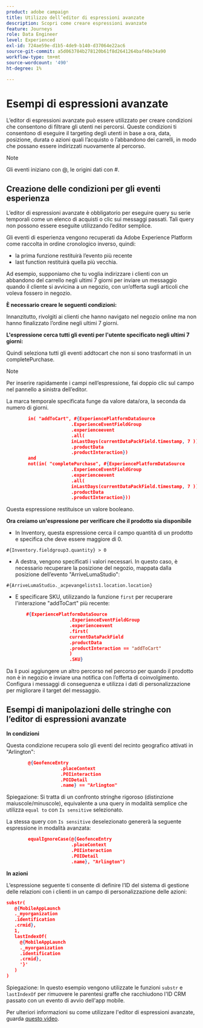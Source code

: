 ```yaml
---
product: adobe campaign
title: Utilizzo dell’editor di espressioni avanzate
description: Scopri come creare espressioni avanzate
feature: Journeys
role: Data Engineer
level: Experienced
exl-id: 724ae59e-d1b5-4de9-b140-d37064e22ac6
source-git-commit: a5d063784b278120b61f8d2641264baf40e34a90
workflow-type: tm+mt
source-wordcount: '490'
ht-degree: 1%

---
```


# Esempi di espressioni avanzate

L’editor di espressioni avanzate può essere utilizzato per creare condizioni che consentono di filtrare gli utenti nei percorsi. Queste condizioni ti consentono di eseguire il targeting degli utenti in base a ora, data, posizione, durata o azioni quali l’acquisto o l’abbandono dei carrelli, in modo che possano essere indirizzati nuovamente al percorso.

>[!NOTE]
>
>Gli eventi iniziano con @, le origini dati con #.

## Creazione delle condizioni per gli eventi esperienza

L’editor di espressioni avanzate è obbligatorio per eseguire query su serie temporali come un elenco di acquisti o clic sui messaggi passati. Tali query non possono essere eseguite utilizzando l’editor semplice.

Gli eventi di esperienza vengono recuperati da Adobe Experience Platform come raccolta in ordine cronologico inverso, quindi:

* la prima funzione restituirà l’evento più recente
* last function restituirà quella più vecchia.

Ad esempio, supponiamo che tu voglia indirizzare i clienti con un abbandono del carrello negli ultimi 7 giorni per inviare un messaggio quando il cliente si avvicina a un negozio, con un’offerta sugli articoli che voleva fossero in negozio.

**È necessario creare le seguenti condizioni:**

Innanzitutto, rivolgiti ai clienti che hanno navigato nel negozio online ma non hanno finalizzato l’ordine negli ultimi 7 giorni.

<!--**This expression looks for a specified value in a string value:**

`In (“addToCart”, #{field reference from experience event})`-->

**L&#39;espressione cerca tutti gli eventi per l&#39;utente specificato negli ultimi 7 giorni:**

Quindi seleziona tutti gli eventi addtocart che non si sono trasformati in un completePurchase.

>[!NOTE]
>
>Per inserire rapidamente i campi nell’espressione, fai doppio clic sul campo nel pannello a sinistra dell’editor.

La marca temporale specificata funge da valore data/ora, la seconda da numero di giorni.

```json
        in( "addToCart", #{ExperiencePlatformDataSource
                        .ExperienceEventFieldGroup
                        .experienceevent
                        .all(
                        inLastDays(currentDataPackField.timestamp, 7 ))
                        .productData
                        .productInteraction})
        and
        not(in( "completePurchase", #{ExperiencePlatformDataSource
                        .ExperienceEventFieldGroup
                        .experienceevent
                        .all(
                        inLastDays(currentDataPackField.timestamp, 7 ))
                        .productData
                        .productInteraction}))
```

Questa espressione restituisce un valore booleano.

**Ora creiamo un&#39;espressione per verificare che il prodotto sia disponibile**

* In Inventory, questa espressione cerca il campo quantità di un prodotto e specifica che deve essere maggiore di 0.

`#{Inventory.fieldgroup3.quantity} > 0`

* A destra, vengono specificati i valori necessari. In questo caso, è necessario recuperare la posizione del negozio, mappata dalla posizione dell’evento &quot;ArriveLumaStudio&quot;:

`#{ArriveLumaStudio._acpevangelists1.location.location}`

* E specificare SKU, utilizzando la funzione `first` per recuperare l&#39;interazione &quot;addToCart&quot; più recente:

  ```json
      #{ExperiencePlatformDataSource
                      .ExperienceEventFieldGroup
                      .experienceevent
                      .first(
                      currentDataPackField
                      .productData
                      .productInteraction == "addToCart"
                      )
                      .SKU}
  ```

Da lì puoi aggiungere un altro percorso nel percorso per quando il prodotto non è in negozio e inviare una notifica con l’offerta di coinvolgimento. Configura i messaggi di conseguenza e utilizza i dati di personalizzazione per migliorare il target del messaggio.

## Esempi di manipolazioni delle stringhe con l’editor di espressioni avanzate

**In condizioni**

Questa condizione recupera solo gli eventi del recinto geografico attivati in &quot;Arlington&quot;:

```json
        @{GeofenceEntry
                    .placeContext
                    .POIinteraction
                    .POIDetail
                    .name} == "Arlington"
```

Spiegazione: Si tratta di un confronto stringhe rigoroso (distinzione maiuscole/minuscole), equivalente a una query in modalità semplice che utilizza `equal to` con `Is sensitive` selezionato.

La stessa query con `Is sensitive` deselezionato genererà la seguente espressione in modalità avanzata:

```json
        equalIgnoreCase(@{GeofenceEntry
                        .placeContext
                        .POIinteraction
                        .POIDetail
                        .name}, "Arlington")
```

**In azioni**

L’espressione seguente ti consente di definire l’ID del sistema di gestione delle relazioni con i clienti in un campo di personalizzazione delle azioni:

```json
substr(
   @{MobileAppLaunch
   ._myorganization
   .identification
   .crmid},
   1, 
   lastIndexOf(
     @{MobileAppLaunch
     ._myorganization
     .identification
     .crmid},
     '}'
   )
)
```

Spiegazione: In questo esempio vengono utilizzate le funzioni `substr` e `lastIndexOf` per rimuovere le parentesi graffe che racchiudono l&#39;ID CRM passato con un evento di avvio dell&#39;app mobile.

Per ulteriori informazioni su come utilizzare l&#39;editor di espressioni avanzate, guarda [questo video](https://experienceleague.adobe.com/docs/platform-learn/tutorials/journey-orchestration/create-a-journey.html).
